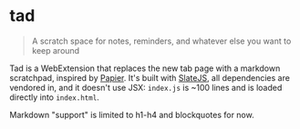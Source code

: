 # tad

> A scratch space for notes, reminders, and whatever else you want to keep around

Tad is a WebExtension that replaces the new tab page with a markdown scratchpad, inspired by [Papier](https://getpapier.com/). It's built with [SlateJS](https://github.com/ianstormtaylor/slate), all dependencies are vendored in, and it doesn't use JSX: `index.js` is ~100 lines and is loaded directly into `index.html`.

Markdown "support" is limited to h1-h4 and blockquotes for now.
